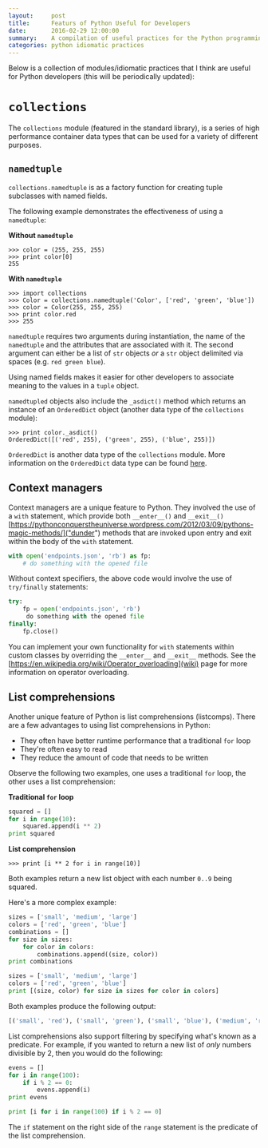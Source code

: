 ```yaml
---
layout:     post
title:      Featurs of Python Useful for Developers
date:       2016-02-29 12:00:00
summary:    A compilation of useful practices for the Python programming language.
categories: python idiomatic practices
---
```


Below is a collection of modules/idiomatic practices that I think are useful for Python developers (this will be periodically updated):

# `collections`

The `collections` module (featured in the standard library), is a series of high performance container data types that can be used for a variety of different purposes.

## `namedtuple`

`collections.namedtuple` is as a factory function for creating tuple subclasses with named fields.

The following example demonstrates the effectiveness of using a `namedtuple`:

**Without `namedtuple`**

    >>> color = (255, 255, 255)
    >>> print color[0]
    255

**With `namedtuple`**

    >>> import collections
    >>> Color = collections.namedtuple('Color', ['red', 'green', 'blue'])
    >>> color = Color(255, 255, 255)
    >>> print color.red
    >>> 255

`namedtuple` requires two arguments during instantiation, the name of the `namedtuple` and the attributes that are associated with it. The second argument can either be a list of `str` objects *or* a `str` object delimited via spaces (e.g. `red green blue`).

Using named fields makes it easier for other developers to associate meaning to the values in a `tuple` object.

`namedtupled` objects also include the `_asdict()` method which returns an instance of an `OrderedDict` object (another data type of the `collections` module):

    >>> print color._asdict()
    OrderedDict([('red', 255), ('green', 255), ('blue', 255)])

`OrderedDict` is another data type of the `collections` module. More information on the `OrderedDict` data type can be found [here](https://docs.python.org/2/library/collections.html#collections.OrderedDict).

## Context managers

Context managers are a unique feature to Python. They involved the use of a `with` statement, which provide both `__enter__()` and `__exit__()` [https://pythonconquerstheuniverse.wordpress.com/2012/03/09/pythons-magic-methods/]("dunder") methods that are invoked upon entry and exit within the body of the `with` statement.

```python
with open('endpoints.json', 'rb') as fp:
    # do something with the opened file
```

Without context specifiers, the above code would involve the use of `try/finally` statements:

```python
try:
    fp = open('endpoints.json', 'rb')
     do something with the opened file
finally:
    fp.close()
```

You can implement your own functionality for `with` statements within custom classes by overriding the `__enter__` and `__exit__` methods. See the [https://en.wikipedia.org/wiki/Operator_overloading](wiki) page for more information on operator overloading.

## List comprehensions

Another unique feature of Python is list comprehensions (listcomps). There are a few advantages to using list comprehensions in Python:

  - They often have better runtime performance that a traditional `for` loop
  - They're often easy to read
  - They reduce the amount of code that needs to be written

Observe the following two examples, one uses a traditional `for` loop, the other uses a list comprehension:

**Traditional `for` loop**

```python
squared = []
for i in range(10):
    squared.append(i ** 2)
print squared
```

**List comprehension**

    >>> print [i ** 2 for i in range(10)]

Both examples return a new list object with each number `0..9` being squared.

Here's a more complex example:

```python
sizes = ['small', 'medium', 'large']
colors = ['red', 'green', 'blue']
combinations = []
for size in sizes:
    for color in colors:
        combinations.append((size, color))
print combinations
```

```python
sizes = ['small', 'medium', 'large']
colors = ['red', 'green', 'blue']
print [(size, color) for size in sizes for color in colors]
```

Both examples produce the following output:

```python
[('small', 'red'), ('small', 'green'), ('small', 'blue'), ('medium', 'red'), ('medium', 'green'), ('medium', 'blue'), ('large', 'red'), ('large', 'green'), ('large', 'blue')]
```

List comprehensions also support filtering by specifying what's known as a predicate. For example, if you wanted to return a new list of *only* numbers divisible by 2, then you would do the following:

```python
evens = []
for i in range(100):
    if i % 2 == 0:
        evens.append(i)
print evens
```

```python
print [i for i in range(100) if i % 2 == 0]
```

The `if` statement on the right side of the `range` statement is the predicate of the list comprehension.
